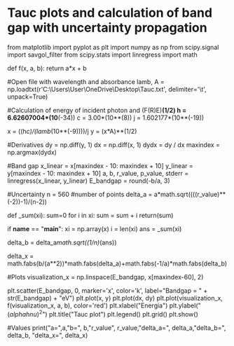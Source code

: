 # Tauc plots and calculation of band gap with uncertainty propagation

from matplotlib import pyplot as plt
import numpy as np
from scipy.signal import savgol_filter
from scipy.stats import linregress
import math

def f(x, a, b):
    return a*x + b

#Open file with wavelength and absorbance
lamb, A = np.loadtxt(r'C:\Users\User\OneDrive\Desktop\Tauc.txt', delimiter='\t', unpack=True)

#Calculation of energy of incident photon and (F(R)E)**(1/2)
h = 6.62607004*(10**(-34))
c = 3.00*(10**(8))
j = 1.602177*(10**(-19))

x = ((h*c)/(lamb*(10**(-9))))/j
y = (x*A)**(1/2)

#Derivatives
dy = np.diff(y, 1)
dx = np.diff(x, 1)
dydx = dy / dx
maxindex = np.argmax(dydx)

#Band gap
x_linear = x[maxindex - 10: maxindex + 10]
y_linear = y[maxindex - 10: maxindex + 10]
a, b, r_value, p_value, stderr = linregress(x_linear, y_linear)
E_bandgap = round(-b/a, 3)

#Uncertainty 
n = 560 #number of points
delta_a = a*math.sqrt((((r_value)**(-2))-1)/(n-2))

def _sum(xi):
    sum=0
    for i in xi:
        sum = sum + i
    return(sum)

if __name__ == "__main__":
    xi = np.array(x)
    i = len(xi)
    ans = _sum(xi)

delta_b = delta_a*math.sqrt((1/n)*(ans))

delta_x = math.fabs(b/(a**2))*math.fabs(delta_a)+math.fabs(-1/a)*math.fabs(delta_b)

#Plots
visualization_x = np.linspace(E_bandgap, x[maxindex-60], 2)

plt.scatter(E_bandgap, 0, marker='x', color='k', label="Bandgap = " + str(E_bandgap) + "eV")
plt.plot(x, y)
plt.plot(dx, dy)
plt.plot(visualization_x, f(visualization_x, a, b), color='red')
plt.xlabel("Energia")
plt.ylabel("$(alpha h nu)^2$")
plt.title("Tauc plot")
plt.legend()
plt.grid()
plt.show()

#Values
print("a=",a,"b=", b,"r_value", r_value,"delta_a=", delta_a,"delta_b=", delta_b, "delta_x=", delta_x)
